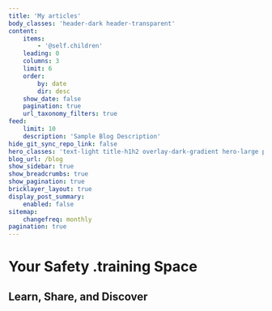 ```yaml
---
title: 'My articles'
body_classes: 'header-dark header-transparent'
content:
    items:
        - '@self.children'
    leading: 0
    columns: 3
    limit: 6
    order:
        by: date
        dir: desc
    show_date: false
    pagination: true
    url_taxonomy_filters: true
feed:
    limit: 10
    description: 'Sample Blog Description'
hide_git_sync_repo_link: false
hero_classes: 'text-light title-h1h2 overlay-dark-gradient hero-large parallax'
blog_url: /blog
show_sidebar: true
show_breadcrumbs: true
show_pagination: true
bricklayer_layout: true
display_post_summary:
    enabled: false
sitemap:
    changefreq: monthly
pagination: true
---
```


# Your Safety **.training** Space
## Learn, Share, and Discover
